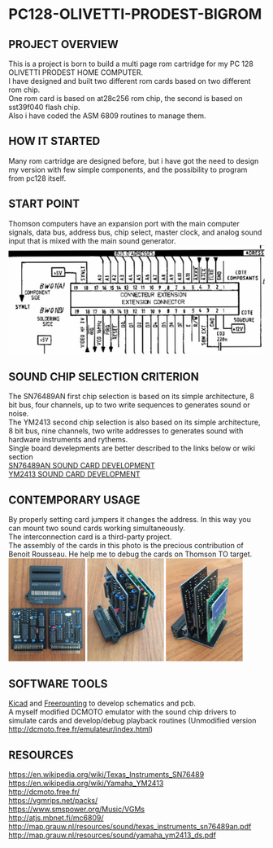 # PC128-OLIVETTI-PRODEST-BIGROM
## PROJECT OVERVIEW
This is a project is born to build a multi page rom cartridge for my PC 128 OLIVETTI PRODEST HOME COMPUTER.<br/>
I have designed and built two different rom cards based on two different rom chip.<br/>
One rom card is based on at28c256 rom chip, the second is based on sst39f040 flash chip.<br/>
Also i have coded the ASM 6809 routines to manage them.<br/>

## HOW IT STARTED
Many rom cartridge are designed before, but i have got the need to design my version with few simple components, and the possibility to program from pc128 itself.
## START POINT
Thomson computers have an expansion port with the main computer signals, data bus, address bus, chip select, master clock, and analog sound input that is mixed with the main sound generator.<br/>
![](https://github.com/dinoflorenzi/THOMSON-MO-TO-SOUNDCARD/blob/main/COMMON/Expansion_port.jpg)<br/>
## SOUND CHIP SELECTION CRITERION
The SN76489AN first chip selection is based on its simple architecture, 8 bit bus, four channels, up to two write sequences to generates sound or noise.<br/>
The YM2413 second chip selection is also based on its simple architecture, 8 bit bus, nine channels, two write addresses to generates sound with hardware instruments and rythems.<br/>
Single board develepments are better described to the links below or wiki section<br/>
[SN76489AN SOUND CARD DEVELOPMENT](https://github.com/dinoflorenzi/THOMSON-MO-TO-SOUNDCARD/wiki/SN76489AN-MOTO-SOUND-CARD)<br/>
[YM2413 SOUND CARD DEVELOPMENT](https://github.com/dinoflorenzi/THOMSON-MO-TO-SOUNDCARD/wiki/YM2413-MOTO-SOUND-CARD)<br/>
## CONTEMPORARY USAGE
By properly setting card jumpers it changes the address. In this way you can mount two sound cards working  simultaneously.<br/>
The interconnection card is a third-party project.<br/>
The assembly of the cards in this photo is the precious contribution of Benoit Rousseau. He help me to debug the cards on Thomson TO target.<br/>
<img src="https://github.com/dinoflorenzi/THOMSON-MO-TO-SOUNDCARD/blob/main/COMMON/IMG_3648.JPG" width=30%>
<img src="https://github.com/dinoflorenzi/THOMSON-MO-TO-SOUNDCARD/blob/main/COMMON/IMG_3650.JPG" width=30%>
<img src="https://github.com/dinoflorenzi/THOMSON-MO-TO-SOUNDCARD/blob/main/COMMON/IMG_3651.JPG" width=30%><br/>
## SOFTWARE TOOLS
[Kicad](https://www.kicad.org/) and [Freerounting](https://freerouting.org/) to develop schematics and pcb.<br/>
A myself modified DCMOTO emulator with the sound chip drivers to simulate cards and develop/debug playback routines (Unmodified version http://dcmoto.free.fr/emulateur/index.html)<br/>
## RESOURCES
https://en.wikipedia.org/wiki/Texas_Instruments_SN76489<br/>
https://en.wikipedia.org/wiki/Yamaha_YM2413<br/>
http://dcmoto.free.fr/<br/>
https://vgmrips.net/packs/<br/>
https://www.smspower.org/Music/VGMs<br/>
http://atjs.mbnet.fi/mc6809/<br/>
http://map.grauw.nl/resources/sound/texas_instruments_sn76489an.pdf<br/>
http://map.grauw.nl/resources/sound/yamaha_ym2413_ds.pdf<br/>

